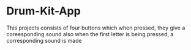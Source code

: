 # Drum-Kit-App
This projects consists of four buttons which when pressed, they give a coreesponding sound
also when the first letter is being pressed, a corresponding sound is made
